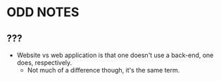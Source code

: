 # ODD NOTES

## ???

- Website vs web application is that one doesn't use a back-end, one does, respectively.
  - Not much of a difference though, it's the same term.

